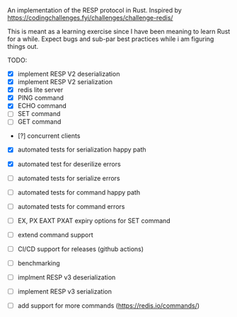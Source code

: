 An implementation of the RESP protocol in Rust. Inspired by https://codingchallenges.fyi/challenges/challenge-redis/

This is meant as a learning exercise since I have been meaning to learn Rust for a while. Expect bugs and sub-par best practices while i am figuring things out.

TODO:

- [x] implement RESP V2 deserialization
- [x] implement RESP V2 serialization
- [x] redis lite server
- [x] PING command
- [x] ECHO command
- [ ] SET command
- [ ] GET command
- [?] concurrent clients
- [x] automated tests for serialization happy path
- [x] automated test for deserilize errors
- [ ] automated tests for serialize errors
- [ ] automated tests for command happy path
- [ ] automated tests for command errors
- [ ] EX, PX EAXT PXAT expiry options for SET command
- [ ] extend command support
- [ ] CI/CD support for releases (github actions)
- [ ] benchmarking
- [ ] implment RESP v3 deserialization
- [ ] implement RESP v3 serialization
- [ ] add support for more commands (https://redis.io/commands/)

